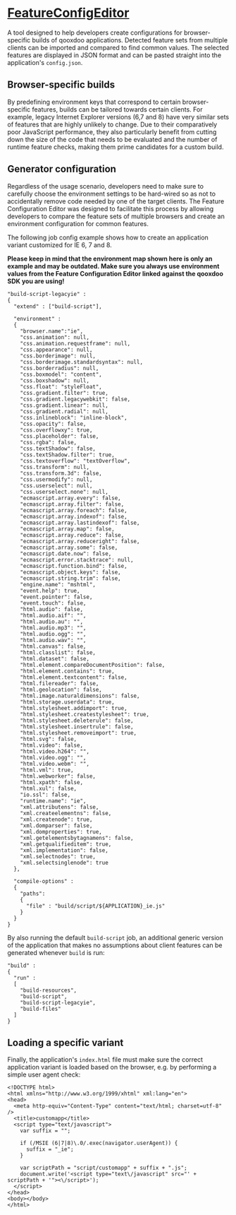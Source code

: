 # <a href="http://qooxdoo.github.io/FeatureConfigEditor/">FeatureConfigEditor</a>

A tool designed to help developers create configurations for browser-specific builds of qooxdoo applications. Detected feature sets from multiple clients can be imported and compared to find common values. The selected features are displayed in JSON format and can be pasted straight into the application's ``config.json``.

Browser-specific builds
-----------------------

By predefining environment keys that correspond to certain browser-specific features, builds can be tailored towards certain clients. For example, legacy Internet Explorer versions (6,7 and 8) have very similar sets of features that are highly unlikely to change. Due to their comparatively poor JavaScript performance, they also particularly benefit from cutting down the size of the code that needs to be evaluated and the number of runtime feature checks, making them prime candidates for a custom build.

Generator configuration
-----------------------

Regardless of the usage scenario, developers need to make sure to carefully choose the environment settings to be hard-wired so as not to accidentally remove code needed by one of the target clients. The Feature Configuration Editor was designed to facilitate this process by allowing developers to compare the feature sets of multiple browsers and create an environment configuration for common features.

The following job config example shows how to create an application variant customized for IE 6, 7 and 8.

**Please keep in mind that the environment map shown here is only an example and may be outdated. Make sure you always use environment values from the Feature Configuration Editor linked against the qooxdoo SDK you are using!**

    "build-script-legacyie" :
    {
      "extend" : ["build-script"],

      "environment" :
      {
        "browser.name":"ie",
        "css.animation": null,
        "css.animation.requestframe": null,
        "css.appearance": null,
        "css.borderimage": null,
        "css.borderimage.standardsyntax": null,
        "css.borderradius": null,
        "css.boxmodel": "content",
        "css.boxshadow": null,
        "css.float": "styleFloat",
        "css.gradient.filter": true,
        "css.gradient.legacywebkit": false,
        "css.gradient.linear": null,
        "css.gradient.radial": null,
        "css.inlineblock": "inline-block",
        "css.opacity": false,
        "css.overflowxy": true,
        "css.placeholder": false,
        "css.rgba": false,
        "css.textShadow": false,
        "css.textShadow.filter": true,
        "css.textoverflow": "textOverflow",
        "css.transform": null,
        "css.transform.3d": false,
        "css.usermodify": null,
        "css.userselect": null,
        "css.userselect.none": null,
        "ecmascript.array.every": false,
        "ecmascript.array.filter": false,
        "ecmascript.array.foreach": false,
        "ecmascript.array.indexof": false,
        "ecmascript.array.lastindexof": false,
        "ecmascript.array.map": false,
        "ecmascript.array.reduce": false,
        "ecmascript.array.reduceright": false,
        "ecmascript.array.some": false,
        "ecmascript.date.now": false,
        "ecmascript.error.stacktrace": null,
        "ecmascript.function.bind": false,
        "ecmascript.object.keys": false,
        "ecmascript.string.trim": false,
        "engine.name": "mshtml",
        "event.help": true,
        "event.pointer": false,
        "event.touch": false,
        "html.audio": false,
        "html.audio.aif": "",
        "html.audio.au": "",
        "html.audio.mp3": "",
        "html.audio.ogg": "",
        "html.audio.wav": "",
        "html.canvas": false,
        "html.classlist": false,
        "html.dataset": false,
        "html.element.compareDocumentPosition": false,
        "html.element.contains": true,
        "html.element.textcontent": false,
        "html.filereader": false,
        "html.geolocation": false,
        "html.image.naturaldimensions": false,
        "html.storage.userdata": true,
        "html.stylesheet.addimport": true,
        "html.stylesheet.createstylesheet": true,
        "html.stylesheet.deleterule": false,
        "html.stylesheet.insertrule": false,
        "html.stylesheet.removeimport": true,
        "html.svg": false,
        "html.video": false,
        "html.video.h264": "",
        "html.video.ogg": "",
        "html.video.webm": "",
        "html.vml": true,
        "html.webworker": false,
        "html.xpath": false,
        "html.xul": false,
        "io.ssl": false,
        "runtime.name": "ie",
        "xml.attributens": false,
        "xml.createelementns": false,
        "xml.createnode": true,
        "xml.domparser": false,
        "xml.domproperties": true,
        "xml.getelementsbytagnamens": false,
        "xml.getqualifieditem": true,
        "xml.implementation": false,
        "xml.selectnodes": true,
        "xml.selectsinglenode": true
      },

      "compile-options" :
      {
        "paths":
        {
          "file" : "build/script/${APPLICATION}_ie.js"
        }
      }
    }

By also running the default ``build-script`` job, an additional generic version of the application that makes no assumptions about client features can be generated whenever ``build`` is run:

    "build" :
    {
      "run" :
      [
        "build-resources",
        "build-script",
        "build-script-legacyie",
        "build-files"
      ]
    }

Loading a specific variant
--------------------------

Finally, the application's ``index.html`` file must make sure the correct application variant is loaded based on the browser, e.g. by performing a simple user agent check:

    <!DOCTYPE html>
    <html xmlns="http://www.w3.org/1999/xhtml" xml:lang="en">
    <head>
      <meta http-equiv="Content-Type" content="text/html; charset=utf-8" />
      <title>customapp</title>
      <script type="text/javascript">
        var suffix = "";

        if (/MSIE (6|7|8)\.0/.exec(navigator.userAgent)) {
          suffix = "_ie";
        }

        var scriptPath = "script/customapp" + suffix + ".js";
        document.write('<script type="text\/javascript" src="' + scriptPath + '"><\/script>');
      </script>
    </head>
    <body></body>
    </html>

